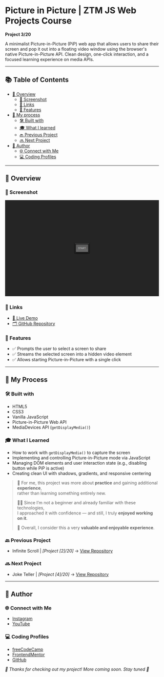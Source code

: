 # Picture in Picture | ZTM JS Web Projects Course

**Project 3/20**

A minimalist Picture-in-Picture (PiP) web app that allows users to share their screen and pop it out into a floating video window using the browser's native Picture-in-Picture API. Clean design, one-click interaction, and a focused learning experience on media APIs.

---

## 📚 Table of Contents

- [🔎 Overview](#-overview)
  - [📸 Screenshot](#-screenshot)
  - [🔗 Links](#-links)
  - [📌 Features](#-features)
- [🧠 My process](#-my-process)
  - [🛠️ Built with](#️-built-with)
  - [🎓 What I learned](#-what-i-learned)
  - [🔙 Previous Project](#-previous-project)
  - [🔜 Next Project](#-next-project)
- [👤 Author](#-author)
  - [🌐 Connect with Me](#-connect-with-me)
  - [💻 Coding Profiles](#-coding-profiles)

---

## 🔎 Overview

### 📸 Screenshot

![screenshot of the project's webpage](./assets/screenshot.jpg)

### 🔗 Links

 - [🔴 Live Demo](https://dalascript.github.io/picture-in-picture/)
 - [🗂️ GitHub Repository](https://github.com/DalaScript/picture-in-picture)

### 📌 Features

 - ✅ Prompts the user to select a screen to share
 - ✅ Streams the selected screen into a hidden video element
 - ✅ Allows starting Picture-in-Picture with a single click

---

## 🧠 My Process

### 🛠️ Built with

 - HTML5
 - CSS3
 - Vanilla JavaScript
 - Picture-in-Picture Web API
 - MediaDevices API (`getDisplayMedia()`)

### 🎓 What I Learned

 - How to work with `getDisplayMedia()` to capture the screen
 - Implementing and controlling Picture-in-Picture mode via JavaScript
 - Managing DOM elements and user interaction state (e.g., disabling button while PiP is active)
 - Creating clean UI with shadows, gradients, and responsive centering

  > 🚀 For me, this project was more about **practice** and gaining additional **experience**,  
  > rather than learning something entirely new.  
  >  
  > 👨‍💻 Since I’m not a beginner and already familiar with these technologies,  
  > I approached it with confidence — and still, I truly **enjoyed working on it**.  
  >  
  > 🎯 Overall, I consider this a very **valuable and enjoyable experience**.

### 🔙 Previous Project

 - Infinite Scroll | *[Project [2]/20]* → [View Repository](https://github.com/DalaScript/infinite-scroll)

### 🔜 Next Project

 - Joke Teller | *[Project [4]/20]* → [View Repository](https://github.com/DalaScript/joke-teller)

---

## 👤 Author

### 🌐 Connect with Me

 - [Instagram](https://www.instagram.com/DalaScript)
 - [YouTube](https://www.youtube.com/@DalaScript)

### 💻 Coding Profiles

 - [freeCodeCamp](https://www.freecodecamp.org/DalaScript)
 - [FrontendMentor](https://www.frontendmentor.io/profile/DalaScript)
 - [GitHub](https://github.com/DalaScript)

*🙌 Thanks for checking out my project! More coming soon. Stay tuned 🚀*